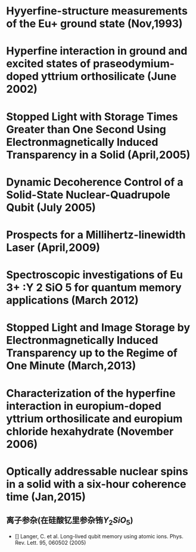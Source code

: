 # Hyyerfine-structure measurements of the Eu+ ground state (Nov,1993)

# Hyperfine interaction in ground and excited states of praseodymium-doped yttrium orthosilicate (June 2002)

# Stopped Light with Storage Times Greater than One Second Using Electronmagnetically Induced Transparency in a Solid (April,2005)

# Dynamic Decoherence Control of a Solid-State Nuclear-Quadrupole Qubit (July 2005)

# Prospects for a Millihertz-linewidth Laser (April,2009)

# Spectroscopic investigations of Eu 3+ :Y 2 SiO 5 for quantum memory applications (March 2012)

# Stopped Light and Image Storage by Electronmagnetically Induced Transparency up to the Regime of One Minute (March,2013)

# Characterization of the hyperfine interaction in europium-doped yttrium orthosilicate and europium chloride hexahydrate (November 2006)

# Optically addressable nuclear spins in a solid with a six-hour coherence time (Jan,2015)

## 离子参杂(在硅酸钇里参杂铕$Y_2 Si O_5$)

- [] Langer, C. et al. Long-lived qubit memory using atomic ions. Phys. Rev. Lett. 95, 060502 (2005)
